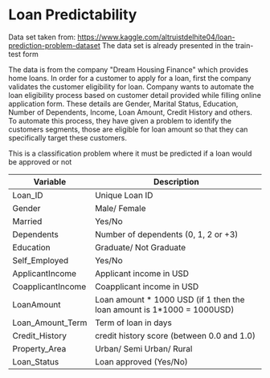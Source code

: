 # Loan Predictability

Data set taken from: https://www.kaggle.com/altruistdelhite04/loan-prediction-problem-dataset
The data set is already presented in the train-test form

The data is from the company "Dream Housing Finance" which provides home loans.
In order for a customer to apply for a loan, first the company validates the customer eligibility for loan. Company wants to automate the loan eligibility process based on customer detail provided while filling online application form. These details are Gender, Marital Status, Education, Number of Dependents, Income, Loan Amount, Credit History and others. To automate this process, they have given a problem to identify the customers segments, those are eligible for loan amount so that they can specifically target these customers.

This is a classification problem where it must be predicted if a loan would be approved or not

Variable | Description
----------|--------------
Loan_ID | Unique Loan ID
Gender | Male/ Female
Married | Yes/No
Dependents | Number of dependents (0, 1, 2 or +3)
Education | Graduate/ Not Graduate
Self_Employed | Yes/No
ApplicantIncome | Applicant income in USD
CoapplicantIncome | Coapplicant income in USD
LoanAmount | Loan amount * 1000 USD (if 1 then the loan amount is 1*1000 = 1000USD)
Loan_Amount_Term | Term of loan in days
Credit_History | credit history score (between 0.0 and 1.0)
Property_Area | Urban/ Semi Urban/ Rural
Loan_Status | Loan approved (Yes/No)
